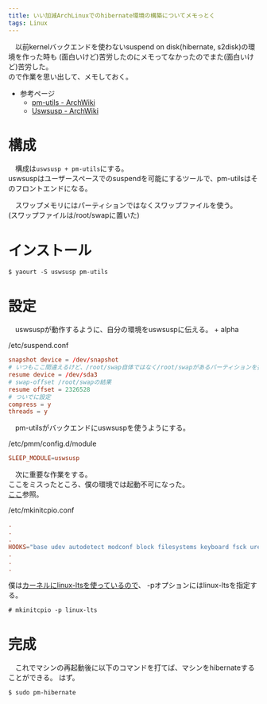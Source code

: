 ```yaml
---
title: いい加減ArchLinuxでのhibernate環境の構築についてメモっとく
tags: Linux
---
```

　以前kernelバックエンドを使わないsuspend on disk(hibernate, s2disk)の環境を作った時も
(面白いけど)苦労したのにメモってなかったのでまた(面白いけど)苦労した。  
ので作業を思い出して、メモしておく。

+ 参考ページ
    - [pm-utils - ArchWiki](https://wiki.archlinuxjp.org/index.php/Pm-utils)
    - [Uswsusp - ArchWiki](https://wiki.archlinuxjp.org/index.php/Uswsusp)


# 構成
　構成は`uswsusp + pm-utils`にする。  
uswsuspはユーザースペースでのsuspendを可能にするツールで、pm-utilsはそのフロントエンドになる。

　スワップメモリにはパーティションではなくスワップファイルを使う。  
(スワップファイルは/root/swapに置いた)

# インストール
```console
$ yaourt -S uswsusp pm-utils
```


# 設定
　uswsuspが動作するように、自分の環境をuswsuspに伝える。 + alpha

/etc/suspend.conf
```conf
snapshot device = /dev/snapshot
# いつもここ間違えるけど、/root/swap自体ではなく/root/swapがあるパーティションを指定する
resume device = /dev/sda3
# swap-offset /root/swapの結果
resume offset = 2326528
# ついでに設定
compress = y
threads = y
```

　pm-utilsがバックエンドにuswsuspを使うようにする。

/etc/pmm/config.d/module
```conf
SLEEP_MODULE=uswsusp
```

　次に重要な作業をする。  
ここをミスったところ、僕の環境では起動不可になった。  
[ここ](https://wiki.archlinuxjp.org/index.php/Uswsusp#initramfs_.E3.81.AE.E5.86.8D.E4.BD.9C.E6.88.90)参照。

/etc/mkinitcpio.conf
```conf
.
.
.
HOOKS="base udev autodetect modconf block filesystems keyboard fsck uresume"
.
.
.
```

僕は[カーネルにlinux-ltsを使っているので](http://127.0.0.1:8000/posts/2016-09-06-archlinux-mkinitcpio-if-linux-lts.html)、
-pオプションにはlinux-ltsを指定する。

```console
# mkinitcpio -p linux-lts
```


# 完成
　これでマシンの再起動後に以下のコマンドを打てば、マシンをhibernateすることができる。 はず。

```console
$ sudo pm-hibernate
```
